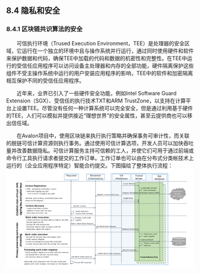 
## 8.4 隐私和安全
### 8.4.1 区块链共识算法的安全

&emsp;&emsp;可信执行环境（Trused Execution Environment，TEE）是处理器的安全区域，它运行在一个独立的环境中且与操作系统并行运行，通过同时使用硬件和软件来保护数据和代码，确保TEE中加载的代码和数据的机密性和完整性。在TEE中运行的受信任应用程序可以访问设备主处理器和内存的全部功能，硬件隔离保护这些组件不受主操作系统中运行的用户安装应用程序的影响，TEE中的软件和加密隔离相互保护不同的受信任应用程序。

&emsp;&emsp;近年来，业界已引入了一些硬件安全功能，例如Intel Software Guard Extension（SGX）、受信任的执行技术TXT和ARM TrustZone，以支持在计算平台上设置TEE。尽管没有任何一种计算系统可以完全安全，但是通过利用基于硬件的TEE，人们可以模拟并提供接近“理想世界”的安全属性，甚至云提供商也可以移出信任域。

&emsp;&emsp;在Avalon项目中，使用区块链来执行执行策略并确保事务可审计性，而关联的脱链可信计算资源则执行事务。通过使用可信计算选项，开发人员可以加快吞吐量并改善数据隐私。可信计算服务主持可信赖的工人，并使它们可用于通过前端或命令行工具执行请求者提交的工作订单。工作订单也可以由在分布式分类帐技术上运行的（企业应用程序特定）智能合约提交。下图描绘了整体执行流程：![0841143-1.jpg](./figures/0841143-1.jpg)
